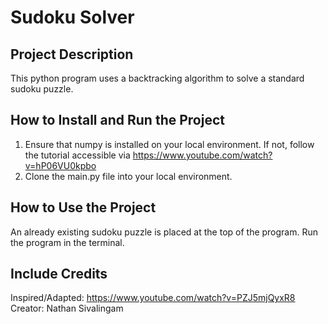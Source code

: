 # Sudoku Solver

## Project Description
This python program uses a backtracking algorithm to solve a standard sudoku puzzle.

## How to Install and Run the Project
1. Ensure that numpy is installed on your local environment. If not, follow the tutorial accessible via https://www.youtube.com/watch?v=hP06VU0kpbo
2. Clone the main.py file into your local environment.

## How to Use the Project
An already existing sudoku puzzle is placed at the top of the program. 
Run the program in the terminal.

## Include Credits
Inspired/Adapted: https://www.youtube.com/watch?v=PZJ5mjQyxR8 
Creator: Nathan Sivalingam
